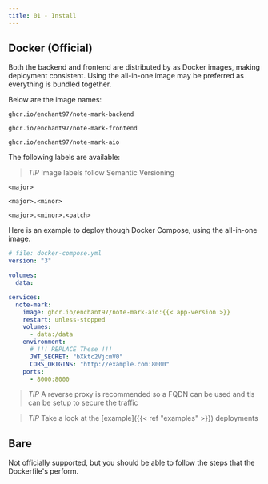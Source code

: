 ```yaml
---
title: 01 - Install
---
```


## Docker (Official)
Both the backend and frontend are distributed by as Docker images, making deployment consistent. Using the all-in-one image may be preferred as everything is bundled together.

Below are the image names:

```text
ghcr.io/enchant97/note-mark-backend

ghcr.io/enchant97/note-mark-frontend

ghcr.io/enchant97/note-mark-aio
```

The following labels are available:

> *TIP* Image labels follow Semantic Versioning

```text
<major>

<major>.<minor>

<major>.<minor>.<patch>
```

Here is an example to deploy though Docker Compose, using the all-in-one image.

```yaml
# file: docker-compose.yml
version: "3"

volumes:
  data:

services:
  note-mark:
    image: ghcr.io/enchant97/note-mark-aio:{{< app-version >}}
    restart: unless-stopped
    volumes:
      - data:/data
    environment:
      # !!! REPLACE These !!!
      JWT_SECRET: "bXktc2VjcmV0"
      CORS_ORIGINS: "http://example.com:8000"
    ports:
      - 8000:8000
```

> *TIP* A reverse proxy is recommended so a FQDN can be used and tls can be setup to secure the traffic

> *TIP* Take a look at the [example]({{< ref "examples" >}}) deployments

## Bare
Not officially supported, but you should be able to follow the steps that the Dockerfile's perform.
